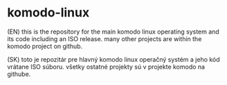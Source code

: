 # komodo-linux

(EN)
this is the repository for the main komodo linux operating system and its code including an ISO release.
many other projects are within the komodo project on github.

(SK)
toto je repozitár pre hlavný komodo linux operačný systém a jeho kód vrátane ISO súboru.
všetky ostatné projekty sú v projekte komodo na githube.
